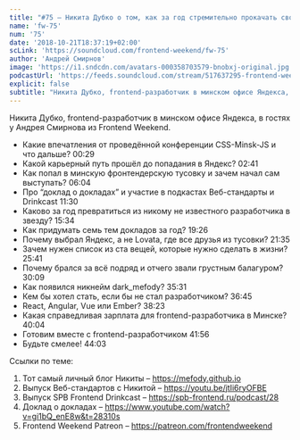 ```yaml
---
title: "#75 – Никита Дубко о том, как за год стремительно прокачать свою карьеру frontend-разработчика"
name: 'fw-75'
num: '75'
date: '2018-10-21T18:37:19+02:00'
scLink: 'https://soundcloud.com/frontend-weekend/fw-75'
author: 'Андрей Смирнов'
image: 'https://i1.sndcdn.com/avatars-000358703579-bnobxj-original.jpg'
podcastUrl: 'https://feeds.soundcloud.com/stream/517637295-frontend-weekend-fw-75.m4a'
explicit: false
subtitle: "Никита Дубко, frontend-разработчик в минском офисе Яндекса, в гостях у Андрея Смирнова из Frontend Weekend. "
---
```

Никита Дубко, frontend-разработчик в минском офисе Яндекса, в гостях у Андрея Смирнова из Frontend Weekend. 

- Какие впечатления от проведённой конференции CSS-Minsk-JS и что дальше? <timecode>00:29</timecode>
- Какой карьерный путь прошёл до попадания в Яндекс? <timecode>02:41</timecode>
- Как попал в минскую фронтендерскую тусовку и зачем начал сам выступать? <timecode>06:04</timecode>
- Про “доклад о докладах” и участие в подкастах Веб-стандарты и Drinkcast <timecode>11:30</timecode>
- Каково за год превратиться из никому не известного разработчика в звезду? <timecode>15:34</timecode>
- Как придумать семь тем докладов за год? <timecode>19:26</timecode>
- Почему выбрал Яндекс, а не Lovata, где все друзья из тусовки? <timecode>21:35</timecode>
- Зачем нужен список из ста вещей, которые нужно сделать в жизни? <timecode>25:41</timecode>
- Почему брался за всё подряд и отчего звали грустным балагуром? <timecode>30:09</timecode>
- Как появился никнейм dark_mefody? <timecode>35:31</timecode>
- Кем бы хотел стать, если бы не стал разработчиком? <timecode>36:45</timecode>
- React, Angular, Vue или Ember? <timecode>38:23</timecode>
- Какая справедливая зарплата для frontend-разработчика в Минске? <timecode>40:04</timecode>
- Готовим вместе с frontend-разработчиком <timecode>41:56</timecode>
- Будьте смелее! <timecode>44:03</timecode>

Ссылки по теме:
1) Тот самый личный блог Никиты – https://mefody.github.io
2) Выпуск Веб-стандартов с Никитой – https://youtu.be/jtIi6ryOFBE
3) Выпуск SPB Frontend Drinkcast – https://spb-frontend.ru/podcast/28
4) Доклад о докладах – https://www.youtube.com/watch?v=gi1bQ_enE8w&t=28310s
5) Frontend Weekend Patreon – https://patreon.com/frontendweekend